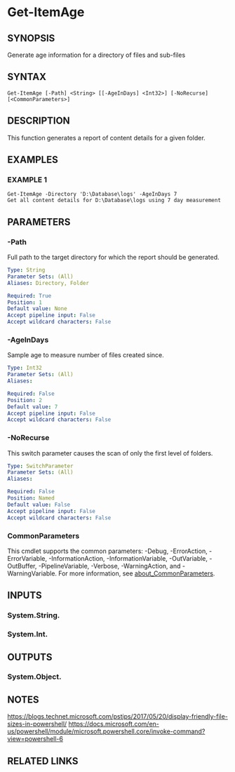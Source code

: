 # Get-ItemAge

## SYNOPSIS
Generate age information for a directory of files and sub-files

## SYNTAX

```
Get-ItemAge [-Path] <String> [[-AgeInDays] <Int32>] [-NoRecurse] [<CommonParameters>]
```

## DESCRIPTION
This function generates a report of content details for a given folder.

## EXAMPLES

### EXAMPLE 1
```
Get-ItemAge -Directory 'D:\Database\logs' -AgeInDays 7
Get all content details for D:\Database\logs using 7 day measurement
```

## PARAMETERS

### -Path
Full path to the target directory for which the report should be
generated.

```yaml
Type: String
Parameter Sets: (All)
Aliases: Directory, Folder

Required: True
Position: 1
Default value: None
Accept pipeline input: False
Accept wildcard characters: False
```

### -AgeInDays
Sample age to measure number of files created since.

```yaml
Type: Int32
Parameter Sets: (All)
Aliases:

Required: False
Position: 2
Default value: 7
Accept pipeline input: False
Accept wildcard characters: False
```

### -NoRecurse
This switch parameter causes the scan of only the first level of
folders.

```yaml
Type: SwitchParameter
Parameter Sets: (All)
Aliases:

Required: False
Position: Named
Default value: False
Accept pipeline input: False
Accept wildcard characters: False
```

### CommonParameters
This cmdlet supports the common parameters: -Debug, -ErrorAction, -ErrorVariable, -InformationAction, -InformationVariable, -OutVariable, -OutBuffer, -PipelineVariable, -Verbose, -WarningAction, and -WarningVariable. For more information, see [about_CommonParameters](http://go.microsoft.com/fwlink/?LinkID=113216).

## INPUTS

### System.String.
### System.Int.
## OUTPUTS

### System.Object.
## NOTES
https://blogs.technet.microsoft.com/pstips/2017/05/20/display-friendly-file-sizes-in-powershell/
https://docs.microsoft.com/en-us/powershell/module/microsoft.powershell.core/invoke-command?view=powershell-6

## RELATED LINKS
